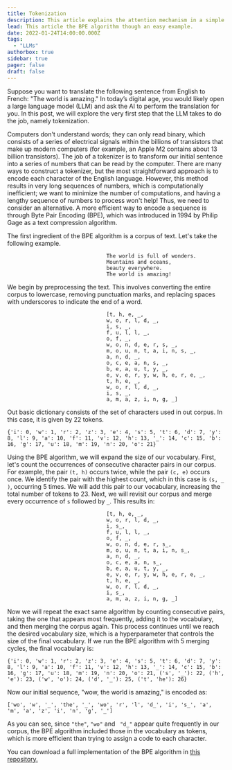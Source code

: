 ```yaml
---
title: Tokenization
description: This article explains the attention mechanism in a simple way.
lead: This article the BPE algorithm though an easy example.
date: 2022-01-24T14:00:00.000Z
tags:
  - "LLMs"
authorbox: true
sidebar: true
pager: false
draft: false
---
```

Suppose you want to translate the following sentence from English to French: "The world is amazing." In today’s digital age, you would likely open a large language model (LLM) and ask the AI to perform the translation for you. In this post, we will explore the very first step that the LLM takes to do the job, namely tokenization.

Computers don't understand words; they can only read binary, which consists of a series of electrical signals within the billions of transistors that make up modern computers (for example, an Apple M2 contains about 13 billion transistors). The job of a tokenizer is to transform our initial sentence into a series of numbers that can be read by the computer. There are many ways to construct a tokenizer, but the most straightforward approach is to encode each character of the English language. However, this method results in very long sequences of numbers, which is computationally inefficient; we want to minimize the number of computations, and having a lengthy sequence of numbers to process won't help! Thus, we need to consider an alternative. A more efficient way to encode a sequence is through Byte Pair Encoding (BPE), which was introduced in 1994 by Philip Gage as a text compression algorithm.

The first ingredient of the BPE algorithm is a corpus of text. Let's take the following example. 


                                    The world is full of wonders.  
                                    Mountains and oceans,  
                                    beauty everywhere.  
                                    The world is amazing!

We begin by preprocessing the text. This involves converting the entire corpus to lowercase, removing punctuation marks, and replacing spaces with underscores to indicate the end of a word.

                                    [t, h, e, _, 
                                    w, o, r, l, d, _, 
                                    i, s, _, 
                                    f, u, l, l, _, 
                                    o, f, _, 
                                    w, o, n, d, e, r, s, _, 
                                    m, o, u, n, t, a, i, n, s, _, 
                                    a, n, d, _, 
                                    o, c, e, a, n, s, _, 
                                    b, e, a, u, t, y, _, 
                                    e, v, e, r, y, w, h, e, r, e, _, 
                                    t, h, e, _, 
                                    w, o, r, l, d, _, 
                                    i, s, _, 
                                    a, m, a, z, i, n, g, _]



Out basic dictionary consists of the set of characters used in out corpus. In this case, it is given by 22 tokens.

    {'i': 0, 'w': 1, 'r': 2, 'z': 3, 'e': 4, 's': 5, 't': 6, 'd': 7, 'y': 8, 'l': 9, 'a': 10, 'f': 11, 'v': 12, 'h': 13, '_': 14, 'c': 15, 'b': 16, 'g': 17, 'u': 18, 'm': 19, 'n': 20, 'o': 21}

Using the BPE algorithm, we will expand the size of our vocabulary. First, let's count the occurrences of consecutive character pairs in our corpus. For example, the pair `(t, h)` occurs twice, while the pair `(c, e)` occurs once. We identify the pair with the highest count, which in this case is `(s, _ )`, occurring 5 times. We will add this pair to our vocabulary, increasing the total number of tokens to 23. Next, we will revisit our corpus and merge every occurrence of `s` followed by `_`. This results in:

                                    [t, h, e, _, 
                                    w, o, r, l, d, _, 
                                    i, s_, 
                                    f, u, l, l, _, 
                                    o, f, _, 
                                    w, o, n, d, e, r, s_, 
                                    m, o, u, n, t, a, i, n, s_, 
                                    a, n, d, _, 
                                    o, c, e, a, n, s_, 
                                    b, e, a, u, t, y, _, 
                                    e, v, e, r, y, w, h, e, r, e, _, 
                                    t, h, e, _, 
                                    w, o, r, l, d, _, 
                                    i, s_, 
                                    a, m, a, z, i, n, g, _]

Now we will repeat the exact same algorithm by counting consecutive pairs, taking the one that appears most frequently, adding it to the vocabulary, and then merging the corpus again. This process continues until we reach the desired vocabulary size, which is a hyperparameter that controls the size of the final vocabulary. If we run the BPE algorithm with 5 merging cycles, the final vocabulary is:

    {'i': 0, 'w': 1, 'r': 2, 'z': 3, 'e': 4, 's': 5, 't': 6, 'd': 7, 'y': 8, 'l': 9, 'a': 10, 'f': 11, 'v': 12, 'h': 13, '_': 14, 'c': 15, 'b': 16, 'g': 17, 'u': 18, 'm': 19, 'n': 20, 'o': 21, ('s', '_'): 22, ('h', 'e'): 23, ('w', 'o'): 24, ('d', '_'): 25, ('t', 'he'): 26}

Now our initial sequence, "wow, the world is amazing," is encoded as:


    ['wo', 'w', '_', 'the', '_', 'wo', 'r', 'l', 'd_', 'i', 's_', 'a', 'm', 'a', 'z', 'i', 'n', 'g', '_']

As you can see, since `"the"`, `"wo"` and ` "d_"` appear quite frequently in our corpus, the BPE algorithm included those in the vocabulary as tokens, which is more efficient than trying to assign a code to each character.

You can download a full implementation of the BPE algorithm in [this repository.](https://github.com/ismaiill/BPE_tokenizer)
